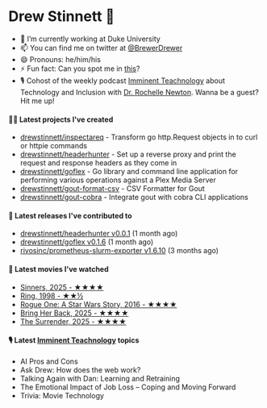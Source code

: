 
# Drew Stinnett 👋

- 🔭 I’m currently working at Duke University
- 📫 You can find me on twitter at [@BrewerDrewer](https://twitter.com/BrewerDrewer)
- 😄 Pronouns: he/him/his
- ⚡ Fun fact: Can you spot me in [this](https://www.youtube.com/watch?v=oL9WnB0qHBA)?
- 🎙 Cohost of the weekly podcast [Imminent Teachnology](https://podcast.imminentteachnology.com/) about Technology and Inclusion with [Dr. Rochelle Newton](https://www.linkedin.com/in/drrochellenewton/). Wanna be a guest? Hit me up!

#### 👨‍💻 Latest projects I've created
- [drewstinnett/inspectareq](https://github.com/drewstinnett/inspectareq) - Transform go http.Request objects in to curl or httpie commands
- [drewstinnett/headerhunter](https://github.com/drewstinnett/headerhunter) - Set up a reverse proxy and print the request and response headers as they come in
- [drewstinnett/goflex](https://github.com/drewstinnett/goflex) - Go library and command line application for performing various operations against a Plex Media Server
- [drewstinnett/gout-format-csv](https://github.com/drewstinnett/gout-format-csv) - CSV Formatter for Gout
- [drewstinnett/gout-cobra](https://github.com/drewstinnett/gout-cobra) - Integrate gout with cobra CLI applications

#### 🚀 Latest releases I've contributed to
- [drewstinnett/headerhunter v0.0.1](https://github.com/drewstinnett/headerhunter/releases/tag/v0.0.1) (1 month ago)
- [drewstinnett/goflex v0.1.6](https://github.com/drewstinnett/goflex/releases/tag/v0.1.6) (1 month ago)
- [rivosinc/prometheus-slurm-exporter v1.6.10](https://github.com/rivosinc/prometheus-slurm-exporter/releases/tag/v1.6.10) (3 months ago)

#### 🍿 Latest movies I've watched
- [Sinners, 2025 - ★★★★](https://letterboxd.com/mondodrew/film/sinners-2025/1/)
- [Ring, 1998 - ★★½](https://letterboxd.com/mondodrew/film/ring-1998/)
- [Rogue One: A Star Wars Story, 2016 - ★★★★](https://letterboxd.com/mondodrew/film/rogue-one-a-star-wars-story/1/)
- [Bring Her Back, 2025 - ★★★★](https://letterboxd.com/mondodrew/film/bring-her-back/)
- [The Surrender, 2025 - ★★★★](https://letterboxd.com/mondodrew/film/the-surrender-2025/)

#### 🎙 Latest [Imminent Teachnology](https://podcast.imminentteachnology.com/) topics
- AI Pros and Cons
- Ask Drew: How does the web work?
- Talking Again with Dan: Learning and Retraining
- The Emotional Impact of Job Loss – Coping and Moving Forward
- Trivia: Movie Technology
